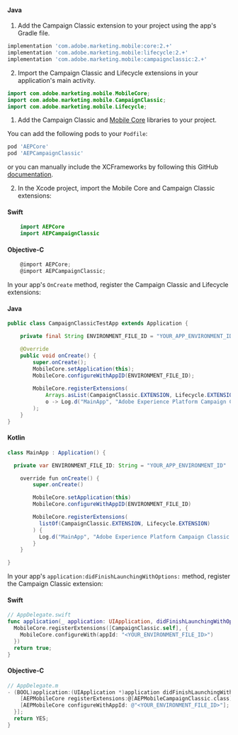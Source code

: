 <Variant platform="android" task="add" repeat="5"/>

#### Java

1. Add the Campaign Classic extension to your project using the app's Gradle file.

```gradle
implementation 'com.adobe.marketing.mobile:core:2.+'
implementation 'com.adobe.marketing.mobile:lifecycle:2.+'
implementation 'com.adobe.marketing.mobile:campaignclassic:2.+'
```

2. Import the Campaign Classic and Lifecycle extensions in your application's main activity.

```java
import com.adobe.marketing.mobile.MobileCore;
import com.adobe.marketing.mobile.CampaignClassic;
import com.adobe.marketing.mobile.Lifecycle;
```

<Variant platform="ios" task="add" repeat="9"/>

1. Add the Campaign Classic and [Mobile Core](../mobile-core/index.md) libraries to your project.

You can add the following pods to your `Podfile`:

```ruby
pod 'AEPCore'
pod 'AEPCampaignClassic'
```

or you can manually include the XCFrameworks by following this GitHub [documentation](https://github.com/adobe/aepsdk-campaignclassic-ios/#binaries).

2. In the Xcode project, import the Mobile Core and Campaign Classic extensions:

#### Swift

```swift
    import AEPCore
    import AEPCampaignClassic
```

#### Objective-C

```objectivec
    @import AEPCore;
    @import AEPCampaignClassic;
```

<Variant platform="android" task="register" repeat="5"/>

In your app's `OnCreate` method, register the Campaign Classic and Lifecycle extensions:

#### Java

```java
public class CampaignClassicTestApp extends Application {

    private final String ENVIRONMENT_FILE_ID = "YOUR_APP_ENVIRONMENT_ID";

    @Override
    public void onCreate() {
        super.onCreate();
        MobileCore.setApplication(this);
        MobileCore.configureWithAppID(ENVIRONMENT_FILE_ID);
        
        MobileCore.registerExtensions(
            Arrays.asList(CampaignClassic.EXTENSION, Lifecycle.EXTENSION),
            o -> Log.d("MainApp", "Adobe Experience Platform Campaign Classic Mobile SDK was initialized.")
        );
    }
}
```

#### Kotlin

```java
class MainApp : Application() {

  private var ENVIRONMENT_FILE_ID: String = "YOUR_APP_ENVIRONMENT_ID"

    override fun onCreate() {
        super.onCreate()

        MobileCore.setApplication(this)
        MobileCore.configureWithAppID(ENVIRONMENT_FILE_ID)

        MobileCore.registerExtensions(
          listOf(CampaignClassic.EXTENSION, Lifecycle.EXTENSION)
        ) {
          Log.d("MainApp", "Adobe Experience Platform Campaign Classic Mobile SDK was initialized")
        }
    }

}
```

<Variant platform="ios" task="register" repeat="5"/>

In your app's `application:didFinishLaunchingWithOptions:` method, register the Campaign Classic extension:

#### Swift

```swift
// AppDelegate.swift
func application(_ application: UIApplication, didFinishLaunchingWithOptions launchOptions: [UIApplication.LaunchOptionsKey: Any]?) -> Bool {
  MobileCore.registerExtensions([CampaignClassic.self], {
    MobileCore.configureWith(appId: "<YOUR_ENVIRONMENT_FILE_ID>")
  })
  return true;
}
```

#### Objective-C

```objectivec
// AppDelegate.m
- (BOOL)application:(UIApplication *)application didFinishLaunchingWithOptions:(NSDictionary *)launchOptions {
    [AEPMobileCore registerExtensions:@[AEPMobileCampaignClassic.class] completion:^{
    [AEPMobileCore configureWithAppId: @"<YOUR_ENVIRONMENT_FILE_ID>"];
  }];
  return YES;
}
```
